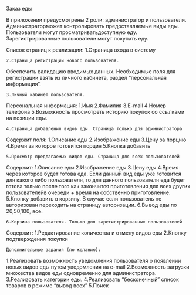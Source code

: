 Заказ еды

В приложении предусмотрены 2 роли: администратор и пользователи. 
Администраторможет контролировать предоставляемые виды еды. 
Пользователи могут просматриватьдоступную еду. 
Зарегистрированные пользователи могут покупать еду.

Список страниц к реализации:
	1.Страница входа в систему

	2.Страница регистрации нового пользователя. 
Обеспечить валидацию вводимых данных. Необходимые поля для регистрации взять из личного кабинета, раздел “персональная информация”.
	
	3.Личный кабинет пользователя.
Персональная информация:
1.Имя
2.Фамилия
3.E-mail
4.Номер телефона
5.Возможность просмотреть историю покупок со ссылками на позиции еды.

	4.Страница добавления видов еды. Страница только для администратора
Содержит поля:
1.Описание еды
2.Изображение еды
3.Цену за порцию 
4.Время за которое готовится порция
5.Кнопка добавить

	5.Просмотр предлагаемых видов еды. Страница для всех пользователей
Содержит:
1.Описание еды
2.Изображение еды
3.Цену еды
4.Время через которое будет готова еда. Если данный вид еды уже готовится для какого либо пользователя, то для данного пользователя еда будет готова только после того как закончится приготовления для всех других пользователейв очереди + время на собственно приготовление.
5.Кнопку добавить в корзину. В случае если пользователь не авторизован переходить на страницу авторизации.
6.Вывод еды по 20,50,100, все.

	6.Корзина пользователя. Только для зарегистрированных пользователей
Содержит:
1.Редактирование количества и отмену видов еды
2.Кнопку подтверждения покупки


	Дополнительные задания (по желанию):
1.Реализовать возможность уведомления пользователя о появлении новых видов еды путем уведомления на e-mail
2.Возможность загрузки множества видов еды одновременно для администратора.
3.Реализовать категории еды.
4.Реализовать “бесконечный” список товаров в режиме “вывод всех”
5.Поиск